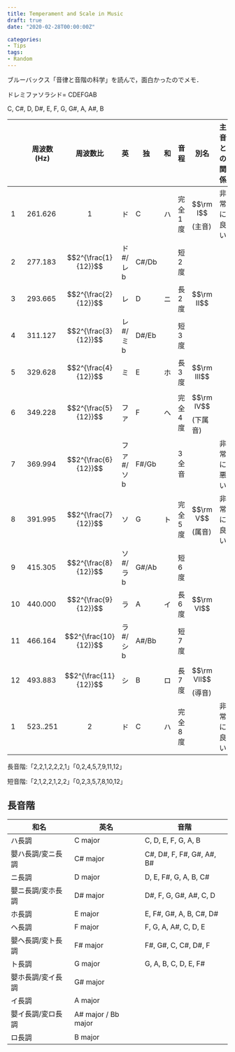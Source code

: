 ```yaml
---
title: Temperament and Scale in Music
draft: true
date: "2020-02-28T00:00:00Z"

categories:
- Tips
tags:
- Random
---
```


ブルーバックス「音律と音階の科学」を読んで，面白かったのでメモ．



ドレミファソラシド= CDEFGAB



C, C#, D, D#, E, F, G, G#, A, A#, B 



|      | 周波数(Hz) | 周波数比              | 英        | 独    | 和   | 音程    | 別名                | 主音との関係 |
| ---- | ---------- | --------------------- | --------- | ----- | ---- | ------- | ------------------- | ------------ |
| 1    | 261.626    | $$1$$                 | ド        | C     | ハ   | 完全1度 | $$\rm I$$ (主音)    | 非常に良い   |
| 2    | 277.183    | $$2^{\frac{1}{12}}$$  | ド#/レb   | C#/Db |      | 短2度   |                     |              |
| 3    | 293.665    | $$2^{\frac{2}{12}}$$  | レ        | D     | ニ   | 長2度   | $$\rm II$$          |              |
| 4    | 311.127    | $$2^{\frac{3}{12}}$$  | レ#/ミb   | D#/Eb |      | 短3度   |                     |              |
| 5    | 329.628    | $$2^{\frac{4}{12}}$$  | ミ        | E     | ホ   | 長3度   | $$\rm III$$         |              |
| 6    | 349.228    | $$2^{\frac{5}{12}}$$  | ファ      | F     | へ   | 完全4度 | $$\rm IV$$ (下属音) |              |
| 7    | 369.994    | $$2^{\frac{6}{12}}$$  | ファ#/ソb | F#/Gb |      | 3全音   |                     | 非常に悪い   |
| 8    | 391.995    | $$2^{\frac{7}{12}}$$  | ソ        | G     | ト   | 完全5度 | $$\rm V$$ (属音)    | 非常に良い   |
| 9    | 415.305    | $$2^{\frac{8}{12}}$$  | ソ#/ラb   | G#/Ab |      | 短6度   |                     |              |
| 10   | 440.000    | $$2^{\frac{9}{12}}$$  | ラ        | A     | イ   | 長6度   | $$\rm VI$$          |              |
| 11   | 466.164    | $$2^{\frac{10}{12}}$$ | ラ#/シb   | A#/Bb |      | 短7度   |                     |              |
| 12   | 493.883    | $$2^{\frac{11}{12}}$$ | シ        | B     | ロ   | 長7度   | $$\rm VII$$ (導音)  |              |
| 1    | 523..251   | $$2$$                 | ド        | C     | ハ   | 完全8度 |                     | 非常に良い   |









長音階:「2,2,1,2,2,2,1」「0,2,4,5,7,9,11,12」

短音階:「2,1,2,2,1,2,2」「0,2,3,5,7,8,10,12」





## 長音階



| 和名              | 英名                | 音階                      |
| ----------------- | ------------------- | ------------------------- |
| ハ長調            | C major             | C, D, E, F, G, A, B       |
| 嬰ハ長調/変ニ長調 | C# major            | C#, D#, F, F#, G#, A#, B# |
| ニ長調            | D major             | D, E, F#, G, A, B, C#     |
| 嬰ニ長調/変ホ長調 | D# major            | D#, F, G, G#, A#, C, D    |
| ホ長調            | E major             | E, F#, G#, A, B, C#, D#   |
| ヘ長調            | F major             | F, G, A, A#, C, D, E      |
| 嬰ヘ長調/変ト長調 | F# major            | F#, G#, C, C#, D#, F      |
| ト長調            | G major             | G, A, B, C, D, E, F#      |
| 嬰ホ長調/変イ長調 | G# major            |                           |
| イ長調            | A major             |                           |
| 嬰イ長調/変ロ長調 | A# major / Bb major |                           |
| ロ長調            | B major             |                           |








